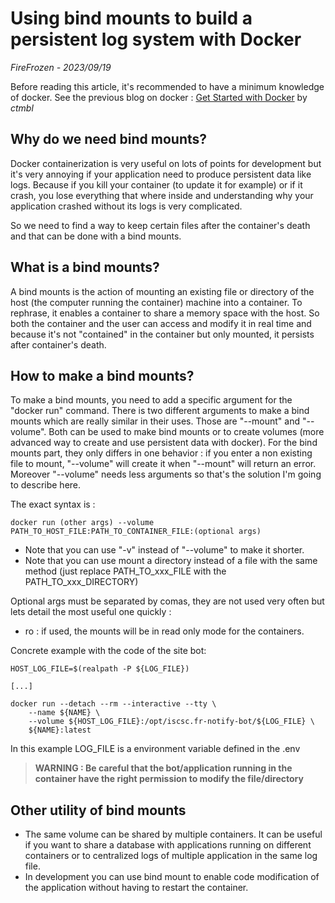 # Using bind mounts to build a persistent log system with Docker

_FireFrozen - 2023/09/19_

Before reading this article, it's recommended to have a minimum knowledge of docker. See the previous blog on docker : [Get Started with Docker](https://iscsc.fr/blog/64601d94963f4a68d30f5795) by _ctmbl_

## Why do we need bind mounts?

Docker containerization is very useful on lots of points for development but it's very annoying if your application need to produce persistent data like logs. Because if you kill your container (to update it for example) or if it crash, you lose everything that where inside and understanding why your application crashed without its logs is very complicated.

So we need to find a way to keep certain files after the container's death and that can be done with a bind mounts.

## What is a bind mounts?

A bind mounts is the action of mounting an existing file or directory of the host (the computer running the container) machine into a container. To rephrase, it enables a container to share a memory space with the host. So both the container and the user can access and modify it in real time and because it's not "contained" in the container but only mounted, it persists after container's death.

## How to make a bind mounts?

To make a bind mounts, you need to add a specific argument for the "docker run" command. There is two different arguments to make a bind mounts which are really similar in their uses. Those are "--mount" and "--volume". Both can be used to make bind mounts or to create volumes (more advanced way to create and use persistent data with docker). For the bind mounts part, they only differs in one behavior : if you enter a non existing file to mount, "--volume" will create it when "--mount" will return an error. Moreover "--volume" needs less arguments so that's the solution I'm going to describe here.

The exact syntax is :

```
docker run (other args) --volume PATH_TO_HOST_FILE:PATH_TO_CONTAINER_FILE:(optional args)
```

* Note that you can use "-v" instead of "--volume" to make it shorter.
* Note that you can use mount a directory instead of a file with the same method (just replace PATH_TO_xxx_FILE with the PATH_TO_xxx_DIRECTORY)

Optional args must be separated by comas, they are not used very often but lets detail the most useful one quickly :
* ro : if used, the mounts will be in read only mode for the containers.

Concrete example with the code of the site bot:
```
HOST_LOG_FILE=$(realpath -P ${LOG_FILE})

[...]

docker run --detach --rm --interactive --tty \
    --name ${NAME} \
    --volume ${HOST_LOG_FILE}:/opt/iscsc.fr-notify-bot/${LOG_FILE} \
    ${NAME}:latest
```
In this example LOG_FILE is a environment variable defined in the .env

> **WARNING : Be careful that the bot/application running in the container have the right permission to modify the file/directory**

## Other utility of bind mounts

* The same volume can be shared by multiple containers. It can be useful if you want to share a database with applications running on different containers or to centralized logs of multiple application in the same log file.
* In development you can use bind mount to enable code modification of the application without having to restart the container.